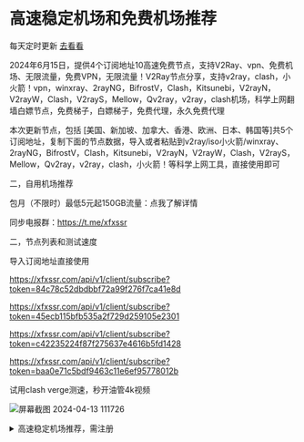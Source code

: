 # 高速稳定机场和免费机场推荐

每天定时更新 [去看看](https://www.xfxssr.com/nav/)

2024年6月15日，提供4个订阅地址10高速免费节点，支持V2Ray、vpn、免费机场、无限流量，免费VPN，无限流量！V2Ray节点分享，支持v2ray，clash，小火箭！vpn，winxray、2rayNG，BifrostV，Clash，Kitsunebi，V2rayN，V2rayW，Clash，V2rayS，Mellow，Qv2ray，v2ray，clash机场，科学上网翻墙白嫖节点，免费梯子，白嫖梯子，免费代理，永久免费代理

本次更新节点，包括 [美国、新加坡、加拿大、香港、欧洲、日本、韩国等]共5个订阅地址，复制下面的节点数据，导入或者粘贴到v2ray/iso小火箭/winxray、2rayNG，BifrostV，Clash，Kitsunebi，V2rayN，V2rayW，Clash，V2rayS，Mellow，Qv2ray，v2ray，clash，小火箭！等科学上网工具，直接使用即可

二，自用机场推荐

包月（不限时）最低5元起150GB流量：点我了解详情

同步电报群：https://t.me/xfxssr

二，节点列表和测试速度

导入订阅地址直接使用

https://xfxssr.com/api/v1/client/subscribe?token=84c78c52dbdbbf72a99f276f7ca41e8d

https://xfxssr.com/api/v1/client/subscribe?token=45ecb115bfb535a2f729d259105e2301

https://xfxssr.com/api/v1/client/subscribe?token=c42235224f87f275637e4616b5fd1428

https://xfxssr.com/api/v1/client/subscribe?token=baa0e71c5bdf9463c11e6ef95778012b




试用clash verge测速，秒开油管4k视频


![屏幕截图 2024-04-13 111726](https://github.com/xfxssr/FreeSSSSRV2RayClash/assets/160599155/2557e936-d530-428c-802f-8f0636ee2b1b)

<details>
    <summary>高速稳定机场推荐，需注册</summary>

```
小飞侠SSR
节点非常多，有的速度很快
价格很优惠,线路稳定，非常推荐

```
 [https://www.xfxssr.com](https://www.xfxssr.com)  [https://t.me/xfxssr](https://t.me/xfxssr)

 ![屏幕截图 2024-02-22 150201](https://github.com/xfxssr/FreeSSSSRV2RayClash/assets/160599155/e63132b6-9af2-4b41-b100-a2caee7880e4)


<details>
    <summary>免费机场列表，需注册</summary>

```


星链计划（v2）
节点非常多，有的速度很快
免费流量100G，到期或者用完可以发工单重置
```
[https://starlink.to/](https://starlink.to/) [https://t.me/starlinkto](https://t.me/starlinkto)

```
cnplus（v2）
节点非常多，但质量一般
注册送一点余额，累计能买两个月，但单次只能买3天，一定要手动购买套餐才能用，不会自动续期
注册必须要邀请码，tg群里有
```
[https://okgg.top](https://okgg.top) [https://t.me/freemyv2rayssr](https://t.me/freemyv2rayssr)

```
免费节点7个
之前要手动购买一下0元套餐，现在好像看不到了，不知道是不是注册就行
```
[https://www.shadowrhythm.xyz/](https://www.shadowrhythm.xyz/) [https://t.me/+Tc4aPVfZPFQ3ODQ1](https://t.me/+Tc4aPVfZPFQ3ODQ1)

```
百慕大里的小小布吉岛～（v2）
节点列表页面未启用监测
目前禁止大陆IP访问，邀请码必填tg群里有
大概三个星期过期，可以注销账号
```
[https://v2.bujidao.org](https://v2.bujidao.org) [https://t.me/bujidaoChat](https://t.me/bujidaoChat)

</details>

<!-- <details>
    <summary>无需注册的节点，只建议临时使用</summary>

```
https://github.com/ffbsy/V2P/blob/master/V2.md 来自 https://t.me/FFFREE2
```
</details> -->

<details>
    <summary>使用说明和建议</summary>

```
* 倍率的意思：假如倍率是10，实际使用1G的流量，会消耗10G的流量余额。倍率0就是不消耗余额
* 限速：节点可以限速，账户也可以限速。即使机场不主动限速，速度也会受很多其它因素影响（木桶原理）
* 延迟和速度是两个概念。延迟低且速度快当然是最好的。但若延迟一般，速度仍可能很快，反之也一样成立
* 注册邮箱可用ProtonMail，是主打安全的邮箱。有的机场不支持但本文的都支持。不过打开速度较慢，需要魔法
* tg是一个聊天软件，相对安全，但需要魔法，注册要手机号。一般机场会在tg群发通知，遇到问题可进群问他们
* 打不开连不上不要问我，这些网站都不是我开的；不会用也不要问我，网上的教程太多太多了
* 不要用蓝灯，明目张胆坑钱，居然还有一群人推荐。在2016年还算能用
```
</details>

<details>
    <summary>屏蔽背景那个超级占CPU的特效</summary>

```
安装uBlock Origin或ABP等扩展，添加这三条自定义规则：
||cdn.jsdelivr.net/npm/canvas-nest.js*$script
*/js/canvas-nest.min.js|$script
*/assets/js/particle.js|$script
```
</details>

## 免责声明

* 收集自网络，仅供学习交流，请在试用后24小时内删除
* 禁止进行任何违法恶意活动
* 需遵循节点所属国家的相关法律以及中国法律
